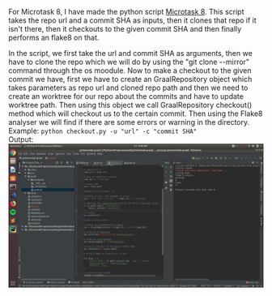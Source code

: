 
For Microtask 8, I have made the python script [Microtask 8](Microtask8.py). This script takes the repo url and a commit SHA as inputs, then it clones that repo if it isn't there, then it checkouts to the given commit SHA and then finally performs an flake8 on that.

In the script, we first take the url and commit SHA as arguments, then we have to clone the repo which we will do by using the "git clone --mirror" command through the os moodule. Now to make a checkout to the given commit we have, first we have to create an GraalRepository object which takes parameters as repo url and cloned repo path and then we need to create an worktree for our repo about the commits and have to update worktree path. Then using this object we call GraalRepository checkout() method  which will checkout us to the certain commit. Then using the Flake8 analyser we will find if there are some errors or warning in the directory.
<br />
Example: ```python checkout.py -u "url" -c "commit SHA"```
<br />
Output:
<br />
![pic](img1.png)
